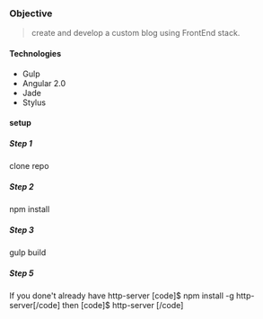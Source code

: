 ### Objective
> create and develop a custom blog using FrontEnd stack.

#### Technologies
* Gulp
* Angular 2.0
* Jade
* Stylus

#### setup
##### Step 1
clone repo

##### Step 2
npm install

##### Step 3
gulp build

##### Step 5

If you done't already have http-server
[code]$ npm install -g http-server[/code]
then
[code]$ http-server [/code]


